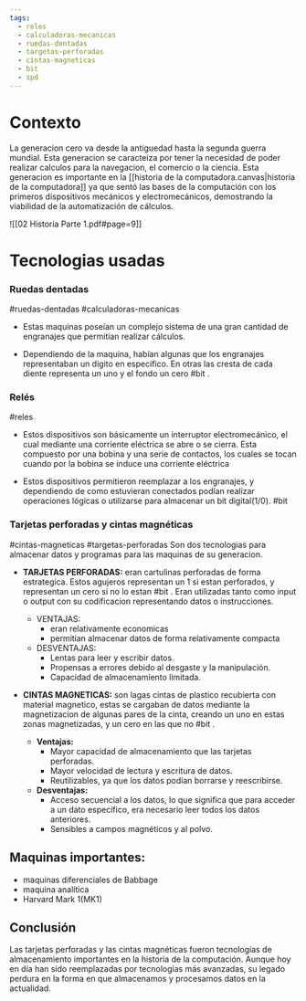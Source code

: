 ```yaml
---
tags:
  - reles
  - calculadoras-mecanicas
  - ruedas-dentadas
  - targetas-perforadas
  - cintas-magneticas
  - bit
  - spd
---
```


# Contexto

La generacion cero va desde la antiguedad hasta la segunda guerra mundial. Esta generacion se caracteiza por tener la necesidad de poder realizar calculos para la navegacion, el comercio o la ciencia. Esta generacion es importante en la [[historia de la computadora.canvas|historia de la computadora]] ya que sentó las bases de la computación con los primeros dispositivos mecánicos y electromecánicos, demostrando la viabilidad de la automatización de cálculos.

![[02 Historia Parte 1.pdf#page=9]] 


# Tecnologias usadas

### Ruedas dentadas
#ruedas-dentadas #calculadoras-mecanicas 

- Estas maquinas poseían un complejo sistema de una gran cantidad de engranajes que permitían realizar cálculos.

- Dependiendo de la maquina, habían algunas que los engranajes representaban un digito en especifico. En otras las cresta de cada diente representa un uno y el fondo un cero #bit .
### Relés 
#reles 

- Estos dispositivos son básicamente un interruptor electromecánico, el cual mediante una corriente eléctrica se abre o se cierra. Esta compuesto por una bobina y una serie de contactos, los cuales se tocan cuando por la bobina se induce una corriente eléctrica 

- Estos dispositivos permitieron reemplazar a los engranajes, y dependiendo de como estuvieran conectados podían realizar operaciones lógicas o utilizarse para almacenar un bit digital(1/0). #bit 

### Tarjetas perforadas y cintas magnéticas 
#cintas-magneticas #targetas-perforadas
Son dos tecnologias para almacenar datos y programas para las maquinas de su generacion.

- **TARJETAS PERFORADAS:** eran cartulinas perforadas de forma estrategica. Estos agujeros representan un 1 si estan perforados, y representan un cero si no lo estan #bit . Eran utilizadas tanto como input o output con su codificacion representando datos o instrucciones.
	- VENTAJAS: 
		- eran relativamente economicas
		- permitian almacenar datos de forma relativamente compacta
	- DESVENTAJAS:
		-  Lentas para leer y escribir datos.
		- Propensas a errores debido al desgaste y la manipulación.
		- Capacidad de almacenamiento limitada.

- **CINTAS MAGNETICAS:** son lagas cintas de plastico recubierta con material magnetico, estas se cargaban de datos mediante la magnetizacion de algunas pares de la cinta, creando un uno en estas zonas magnetizadas, y un cero en las que no #bit .
	- **Ventajas:**
	    - Mayor capacidad de almacenamiento que las tarjetas perforadas.
	    - Mayor velocidad de lectura y escritura de datos.
	    - Reutilizables, ya que los datos podían borrarse y reescribirse.
	- **Desventajas:**
	    - Acceso secuencial a los datos, lo que significa que para acceder a un dato específico, era necesario leer todos los datos anteriores.
	    - Sensibles a campos magnéticos y al polvo.

## Maquinas importantes:

- maquinas diferenciales de Babbage
-  maquina analítica
- Harvard Mark 1(MK1)

## Conclusión

Las tarjetas perforadas y las cintas magnéticas fueron tecnologías de almacenamiento importantes en la historia de la computación. Aunque hoy en día han sido reemplazadas por tecnologías más avanzadas, su legado perdura en la forma en que almacenamos y procesamos datos en la actualidad.